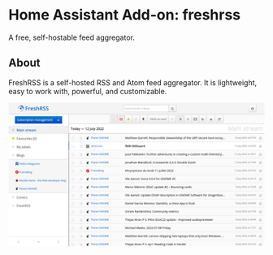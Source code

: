 # Home Assistant Add-on: freshrss

A free, self-hostable feed aggregator.

## About

FreshRSS is a self-hosted RSS and Atom feed aggregator.
It is lightweight, easy to work with, powerful, and customizable.

![freshrss preview](images/freshrss.webp)
